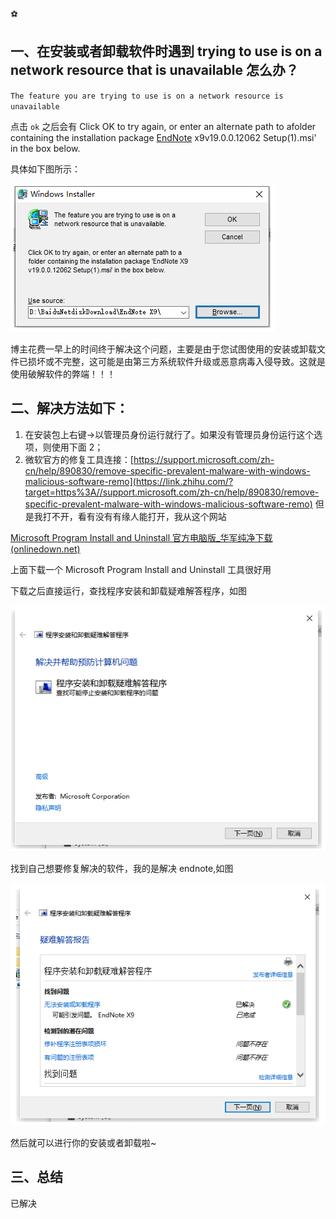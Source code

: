 ⚽️

## 一、在安装或者卸载软件时遇到 trying to use is on a network resource that is unavailable 怎么办？

`The feature you are trying to use is on a network resource is unavailable`

点击 `ok` 之后会有 Click OK to try again, or enter an alternate path to afolder containing the installation package [EndNote](https://so.csdn.net/so/search?q=EndNote&spm=1001.2101.3001.7020) x9v19.0.0.12062 Setup(1).msi' in the box below.

具体如下图所示：

![image-20240307143022571](./image/image-20240307143022571.png)

博主花费一早上的时间终于解决这个问题，主要是由于您试图使用的安装或卸载文件已损坏或不完整，这可能是由第三方系统软件升级或恶意病毒入侵导致。这就是使用破解软件的弊端！！！

## 二、解决方法如下：

1.  在安装包上右键->以管理员身份运行就行了。如果没有管理员身份运行这个选项，则使用下面 2；
2.  微软官方的修复工具连接：[https://support.microsoft.com/zh-cn/help/890830/remove-specific-prevalent-malware-with-windows-malicious-software-remo](https://link.zhihu.com/?target=https%3A//support.microsoft.com/zh-cn/help/890830/remove-specific-prevalent-malware-with-windows-malicious-software-remo) 但是我打不开，看有没有有缘人能打开，我从这个网站

[Microsoft Program Install and Uninstall 官方电脑版\_华军纯净下载 (onlinedown.net)](http://soft.onlinedown.net/soft/1224962.htm)

上面下载一个 Microsoft Program Install and Uninstall 工具很好用

下载之后直接运行，查找程序安装和卸载疑难解答程序，如图

![image-20240307143035429](./image/image-20240307143035429.png)

找到自己想要修复解决的软件，我的是解决 endnote,如图

![image-20240307143052419](./image/image-20240307143052419.png)

然后就可以进行你的安装或者卸载啦~

## 三、总结

已解决

